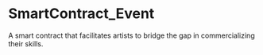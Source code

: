 # SmartContract_Event
A smart contract that facilitates artists to bridge the gap in commercializing their skills.
